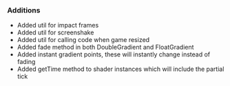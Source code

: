 ### Additions
- Added util for impact frames
- Added util for screenshake
- Added util for calling code when game resized
- Added fade method in both DoubleGradient and FloatGradient
- Added instant gradient points, these will instantly change instead of fading
- Added getTime method to shader instances which will include the partial tick